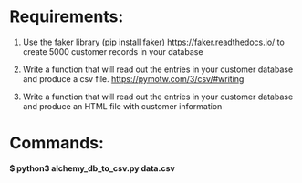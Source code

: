 # Requirements:

1. Use the faker library (pip install faker)
   https://faker.readthedocs.io/ to create 5000 customer records in
   your database

2. Write a function that will read out the entries in your customer
   database and produce a csv file. https://pymotw.com/3/csv/#writing

3. Write a function that will read out the entries in your customer
   database and produce an HTML file with customer information

# Commands:

**$ python3 alchemy_db_to_csv.py data.csv**
